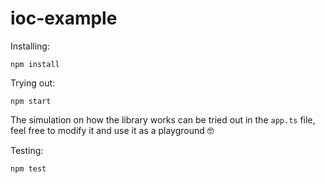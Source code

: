 # ioc-example

Installing:

`npm install`

Trying out:

`npm start`

The simulation on how the library works can be tried out in the `app.ts` file, feel free to modify it and use it as a playground 🤓


Testing:

`npm test`
